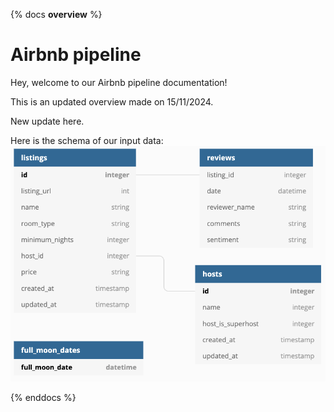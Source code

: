 {% docs __overview__ %}
# Airbnb pipeline

Hey, welcome to our Airbnb pipeline documentation!

This is an updated overview made on 15/11/2024.

New update here.

Here is the schema of our input data:
![input schema](assets/input_schema.png)

{% enddocs %}
